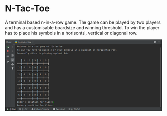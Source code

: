# N-Tac-Toe
A terminal based n-in-a-row game.
The game can be played by two players and has a customisable boardsize and winning threshold.
To win the player has to place his symbols in a horisontal, vertical or diagonal row.

![The game.](images/game.png)